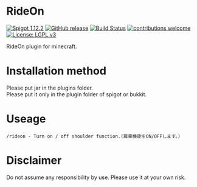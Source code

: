 # RideOn
[![Spigot 1.12.2](https://img.shields.io/badge/Spigot-1.12.2-brightgreen.svg)](https://www.spigotmc.org/wiki/spigot/)
[![GitHub release](https://img.shields.io/github/release/kubotan/RideOn.svg)](https://github.com/kubotan/RideOn/releases)
[![Build Status]( https://travis-ci.org/kubotan/RideOn.svg?branch=master)](https://travis-ci.org/kubotan/RideOn)
[![contributions welcome](https://img.shields.io/badge/contributions-welcome-brightgreen.svg?style=flat)](https://github.com/kubotan/RideOn/issues)
[![License: LGPL v3](https://img.shields.io/badge/License-LGPL%20v3-blue.svg)](https://github.com/kubotan/RideOn/blob/master/LICENSE)

RideOn plugin for minecraft.

# Installation method
Please put jar in the plugins folder.   
Please put it only in the plugin folder of spigot or bukkit.   

# Useage
```
/rideon - Turn on / off shoulder function.(肩車機能をON/OFFします。)
```

# Disclaimer
Do not assume any responsibility by use. Please use it at your own risk.
